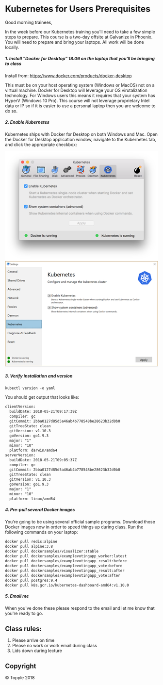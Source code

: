 # Kubernetes for Users Prerequisites

Good morning trainees,

In the week before our Kubernetes training you'll need to take a few simple steps to prepare. This course is a two-day offsite at Galvanize in Phoenix. You will need to prepare and bring your laptops. All work will be done locally.

##### 1. Install "Docker for Desktop" 18.06 on the laptop that you'll be bringing to class

Install from: https://www.docker.com/products/docker-desktop

This must be on your host operating system (Windows or MacOS) not on a virtual machine. Docker for Desktop will leverage your OS virutalization technology. For Windows users this means it requires that your system has HyperV (Windows 10 Pro). This course will not leverage proprietary Intel data or IP so if it is easier to use a personal laptop then you are welcome to do so.

##### 2. Enable Kubernetes

Kubernetes ships with Docker for Desktop on both Windows and Mac. Open the Docker for Desktop application window, navigate to the Kubernetes tab, and click the appropriate checkbox:

<p align="center">
<img alt="Enable Kubernetes in Docker for Desktop on Mac" src="https://github.com/gotopple/k8s-for-users-prerequisites/raw/master/images/enable-kube-d4m.png">
<img alt="Enable Kubernetes in Docker for Desktop on Windows" src="https://github.com/gotopple/k8s-for-users-prerequisites/raw/master/images/enable-kube-d4w.png">
</p>

##### 3. Verify installation and version

    kubectl version -o yaml

You should get output that looks like:

```
clientVersion:
  buildDate: 2018-05-21T09:17:39Z
  compiler: gc
  gitCommit: 2bba0127d85d5a46ab4b778548be28623b32d0b0
  gitTreeState: clean
  gitVersion: v1.10.3
  goVersion: go1.9.3
  major: "1"
  minor: "10"
  platform: darwin/amd64
serverVersion:
  buildDate: 2018-05-21T09:05:37Z
  compiler: gc
  gitCommit: 2bba0127d85d5a46ab4b778548be28623b32d0b0
  gitTreeState: clean
  gitVersion: v1.10.3
  goVersion: go1.9.3
  major: "1"
  minor: "10"
  platform: linux/amd64
```

##### 4. Pre-pull several Docker images

You're going to be using several official sample programs. Download those Docker images now in order to speed things up during class. Run the following commands on your laptop:

    docker pull redis:alpine
    docker pull alpine:3.8
    docker pull dockersamples/visualizer:stable
    docker pull dockersamples/examplevotingapp_worker:latest
    docker pull dockersamples/examplevotingapp_result:before
    docker pull dockersamples/examplevotingapp_vote:before
    docker pull dockersamples/examplevotingapp_result:after
    docker pull dockersamples/examplevotingapp_vote:after
    docker pull postgres:9.4
    docker pull k8s.gcr.io/kubernetes-dashboard-amd64:v1.10.0

##### 5. Email me

When you've done these please respond to the email and let me know that you're ready to go.

## Class rules:

1. Please arrive on time
2. Please no work or work email during class
3. Lids down during lecture

## Copyright

&copy; Topple 2018
